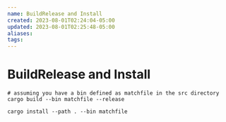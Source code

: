 ```yaml
---
name: BuildRelease and Install
created: 2023-08-01T02:24:04-05:00
updated: 2023-08-01T02:25:48-05:00
aliases: 
tags: 
---
```

# BuildRelease and Install

```
# assuming you have a bin defined as matchfile in the src directory
cargo build --bin matchfile --release

cargo install --path . --bin matchfile
```
